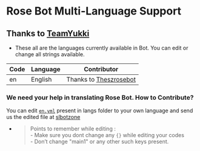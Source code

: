 # Rose Bot Multi-Language Support
## Thanks to [TeamYukki](https://t.me/TeamYukki)

- These all are the languages currently available in Bot. You can edit or change all strings available.

| Code | Language | Contributor |
|-|-------|-------|
| en | English | Thanks to [Theszrosebot](https://t.me/Theszrosebot)


### We need your help in translating Rose Bot. How to Contribute?

You can edit [`en.yml`](https://t.me/Theszrosebot/12) present in langs folder to your own language and send us the edited file at [slbotzone](https://t.me/slbotzone)

- > Points to remember while editing : <br> - Make sure you dont change any `{}`  while editing your codes <br> - Don’t change "main1" or any other such keys present.
